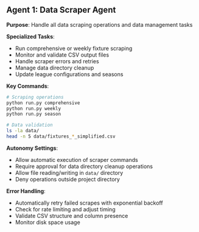 ## Agent 1: Data Scraper Agent
**Purpose**: Handle all data scraping operations and data management tasks

**Specialized Tasks**:
- Run comprehensive or weekly fixture scraping
- Monitor and validate CSV output files
- Handle scraper errors and retries
- Manage data directory cleanup
- Update league configurations and seasons

**Key Commands**:
```bash
# Scraping operations
python run.py comprehensive
python run.py weekly
python run.py season

# Data validation
ls -la data/
head -n 5 data/fixtures_*_simplified.csv
```

**Autonomy Settings**:
- Allow automatic execution of scraper commands
- Require approval for data directory cleanup operations
- Allow file reading/writing in `data/` directory
- Deny operations outside project directory

**Error Handling**:
- Automatically retry failed scrapes with exponential backoff
- Check for rate limiting and adjust timing
- Validate CSV structure and column presence
- Monitor disk space usage
